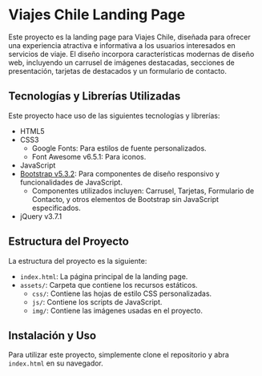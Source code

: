 # Viajes Chile Landing Page

Este proyecto es la landing page para Viajes Chile, diseñada para ofrecer una experiencia atractiva e informativa a los usuarios interesados en servicios de viaje. El diseño incorpora características modernas de diseño web, incluyendo un carrusel de imágenes destacadas, secciones de presentación, tarjetas de destacados y un formulario de contacto.

## Tecnologías y Librerías Utilizadas

Este proyecto hace uso de las siguientes tecnologías y librerías:

- HTML5
- CSS3
  - Google Fonts: Para estilos de fuente personalizados.
  - Font Awesome v6.5.1: Para iconos.
- JavaScript
- [Bootstrap v5.3.2](https://getbootstrap.com/): Para componentes de diseño responsivo y funcionalidades de JavaScript.
  - Componentes utilizados incluyen: Carrusel, Tarjetas, Formulario de Contacto, y otros elementos de Bootstrap sin JavaScript especificados.
- jQuery v3.7.1

## Estructura del Proyecto

La estructura del proyecto es la siguiente:

- `index.html`: La página principal de la landing page.
- `assets/`: Carpeta que contiene los recursos estáticos.
  - `css/`: Contiene las hojas de estilo CSS personalizadas.
  - `js/`: Contiene los scripts de JavaScript.
  - `img/`: Contiene las imágenes usadas en el proyecto.

## Instalación y Uso

Para utilizar este proyecto, simplemente clone el repositorio y abra `index.html` en su navegador.

